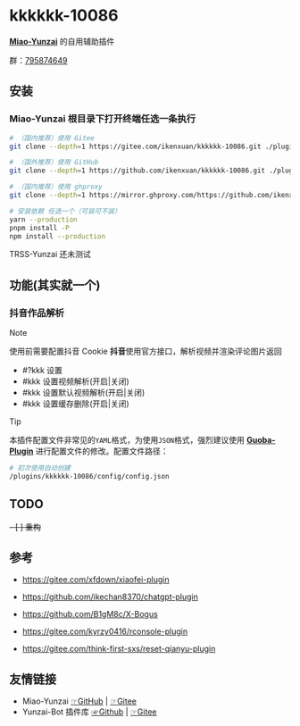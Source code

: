 # kkkkkk-10086

[**Miao-Yunzai**](https://github.com/yoimiya-kokomi/Miao-Yunzai) 的自用辅助插件

群：[795874649](http://qm.qq.com/cgi-bin/qm/qr?_wv=1027&k=S8y6baEcSkO6TEO5kEdfgmJhz79Oxdw5&authKey=ficWQytHGz3KIv5i0HpGbEeMBpABBXfjEMYRzo3ZwMV%2B0Y5mq8cC0Yxbczfa904H&noverify=0&group_code=795874649)

## 安装

### Miao-Yunzai 根目录下打开终端任选一条执行

```sh
# （国内推荐）使用 Gitee
git clone --depth=1 https://gitee.com/ikenxuan/kkkkkk-10086.git ./plugins/kkkkkk-10086/

# （国外推荐）使用 GitHub
git clone --depth=1 https://github.com/ikenxuan/kkkkkk-10086.git ./plugins/kkkkkk-10086/

# （国内推荐）使用 ghproxy
git clone --depth=1 https://mirror.ghproxy.com/https://github.com/ikenxuan/kkkkkk-10086.git ./plugins/kkkkkk-10086/
```

```sh
# 安装依赖 任选一个（可装可不装）
yarn --production
pnpm install -P
npm install --production
```

TRSS-Yunzai 还未测试

## 功能(其实就一个)

### 抖音作品解析

> [!NOTE]  
> 使用前需要配置抖音 Cookie
> **抖音**使用官方接口，解析视频并渲染评论图片返回

- #?kkk 设置
- #kkk 设置视频解析(开启|关闭)
- #kkk 设置默认视频解析(开启|关闭)
- #kkk 设置缓存删除(开启|关闭)

> [!TIP]  
> 本插件配置文件非常见的`YAML`格式，为使用`JSON`格式，强烈建议使用 [**Guoba-Plugin**](https://gitee.com/guoba-yunzai/guoba-plugin) 进行配置文件的修改。配置文件路径：
>
> ```sh
> # 初次使用自动创建
> /plugins/kkkkkk-10086/config/config.json
> ```

## TODO

~~- [ ] 重构~~

## 参考

- https://gitee.com/xfdown/xiaofei-plugin

- https://github.com/ikechan8370/chatgpt-plugin

- https://github.com/B1gM8c/X-Bogus

- https://gitee.com/kyrzy0416/rconsole-plugin

- https://gitee.com/think-first-sxs/reset-qianyu-plugin

## 友情链接

- Miao-Yunzai [☞GitHub](https://github.com/yoimiya-kokomi/Miao-Yunzai) | [☞Gitee](https://gitee.com/yoimiya-kokomi/Miao-Yunzai)
- Yunzai-Bot 插件库 [☞Github](https://github.com/yhArcadia/Yunzai-Bot-plugins-index) | [☞Gitee](https://gitee.com/yhArcadia/Yunzai-Bot-plugins-index)
